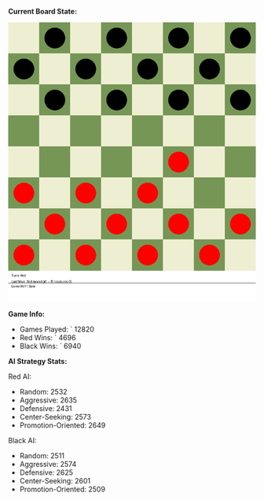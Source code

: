 
**Current Board State:**  
<!-- START_GIF -->
![Checkers Game](./checkers_game.gif)
<!-- END_GIF -->

**Game Info:**  
- Games Played: `<!-- GAMES_PLAYED --> 12820
- Red Wins: `<!-- RED_WINS --> 4696
- Black Wins: `<!-- BLACK_WINS --> 6940

<!-- AI_STATS -->
**AI Strategy Stats:**

Red AI:
- Random: 2532
- Aggressive: 2635
- Defensive: 2431
- Center-Seeking: 2573
- Promotion-Oriented: 2649

Black AI:
- Random: 2511
- Aggressive: 2574
- Defensive: 2625
- Center-Seeking: 2601
- Promotion-Oriented: 2509
